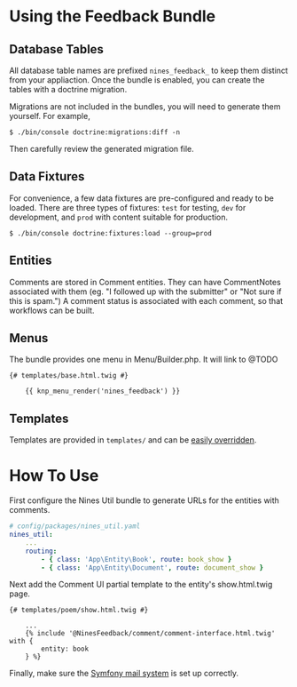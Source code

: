 Using the Feedback Bundle
=====================

Database Tables
---------------

All database table names are prefixed `nines_feedback_` to keep them distinct from
your appliaction. Once the bundle is enabled, you can create the tables with a
doctrine migration.

Migrations are not included in the bundles, you will need to generate them
yourself. For example,

```shell
$ ./bin/console doctrine:migrations:diff -n
```

Then carefully review the generated migration file.

Data Fixtures
-------------

For convenience, a few data fixtures are pre-configured and ready to be loaded.
There are three types of fixtures: `test` for testing, `dev` for development,
and `prod` with content suitable for production.

```shell
$ ./bin/console doctrine:fixtures:load --group=prod
```

Entities
--------

Comments are stored in Comment entities. They can have CommentNotes associated
with them (eg. "I followed up with the submitter" or "Not sure if this is spam.")
A comment status is associated with each comment, so that workflows can be built.

Menus
-----

The bundle provides one menu in Menu/Builder.php. It will link to @TODO

```twig
{# templates/base.html.twig #}

    {{ knp_menu_render('nines_feedback') }}
```

Templates
---------

Templates are provided in `templates/` and can be
[easily overridden][override].

[override]: https://symfony.com/doc/current/bundles/override.html#templates

How To Use
==========

First configure the Nines Util bundle to generate URLs for the entities with
comments.

```yaml
# config/packages/nines_util.yaml
nines_util:
    ...
    routing:
        - { class: 'App\Entity\Book', route: book_show }
        - { class: 'App\Entity\Document', route: document_show }
```

Next add the Comment UI partial template to the entity's show.html.twig page.

```twig
{# templates/poem/show.html.twig #}

    ...
    {% include '@NinesFeedback/comment/comment-interface.html.twig' with {
        entity: book
    } %}
```

Finally, make sure the [Symfony mail system][mail] is set up correctly.

[mail]: https://symfony.com/doc/current/mailer.html
